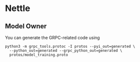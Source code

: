 # Nettle

## Model Owner

You can generate the GRPC-related code using

```shell
python3 -m grpc_tools.protoc -I protos --pyi_out=generated \ 
  --python_out=generated --grpc_python_out=generated \
  protos/model_training.proto
```
